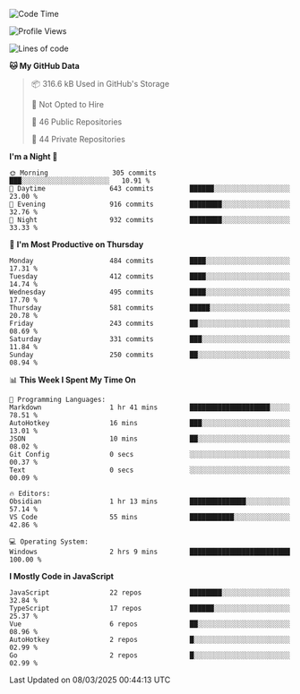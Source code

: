 <!--START_SECTION:waka-->
![Code Time](http://img.shields.io/badge/Code%20Time-925%20hrs%2046%20mins-blue)

![Profile Views](http://img.shields.io/badge/Profile%20Views-0-blue)

![Lines of code](https://img.shields.io/badge/From%20Hello%20World%20I%27ve%20Written-1.1%20million%20lines%20of%20code-blue)

**🐱 My GitHub Data** 

> 📦 316.6 kB Used in GitHub's Storage 
 > 
> 🚫 Not Opted to Hire
 > 
> 📜 46 Public Repositories 
 > 
> 🔑 44 Private Repositories 
 > 
**I'm a Night 🦉** 

```text
🌞 Morning                305 commits         ███░░░░░░░░░░░░░░░░░░░░░░   10.91 % 
🌆 Daytime                643 commits         ██████░░░░░░░░░░░░░░░░░░░   23.00 % 
🌃 Evening                916 commits         ████████░░░░░░░░░░░░░░░░░   32.76 % 
🌙 Night                  932 commits         ████████░░░░░░░░░░░░░░░░░   33.33 % 
```
📅 **I'm Most Productive on Thursday** 

```text
Monday                   484 commits         ████░░░░░░░░░░░░░░░░░░░░░   17.31 % 
Tuesday                  412 commits         ████░░░░░░░░░░░░░░░░░░░░░   14.74 % 
Wednesday                495 commits         ████░░░░░░░░░░░░░░░░░░░░░   17.70 % 
Thursday                 581 commits         █████░░░░░░░░░░░░░░░░░░░░   20.78 % 
Friday                   243 commits         ██░░░░░░░░░░░░░░░░░░░░░░░   08.69 % 
Saturday                 331 commits         ███░░░░░░░░░░░░░░░░░░░░░░   11.84 % 
Sunday                   250 commits         ██░░░░░░░░░░░░░░░░░░░░░░░   08.94 % 
```


📊 **This Week I Spent My Time On** 

```text
💬 Programming Languages: 
Markdown                 1 hr 41 mins        ████████████████████░░░░░   78.51 % 
AutoHotkey               16 mins             ███░░░░░░░░░░░░░░░░░░░░░░   13.01 % 
JSON                     10 mins             ██░░░░░░░░░░░░░░░░░░░░░░░   08.02 % 
Git Config               0 secs              ░░░░░░░░░░░░░░░░░░░░░░░░░   00.37 % 
Text                     0 secs              ░░░░░░░░░░░░░░░░░░░░░░░░░   00.09 % 

🔥 Editors: 
Obsidian                 1 hr 13 mins        ██████████████░░░░░░░░░░░   57.14 % 
VS Code                  55 mins             ███████████░░░░░░░░░░░░░░   42.86 % 

💻 Operating System: 
Windows                  2 hrs 9 mins        █████████████████████████   100.00 % 
```

**I Mostly Code in JavaScript** 

```text
JavaScript               22 repos            ████████░░░░░░░░░░░░░░░░░   32.84 % 
TypeScript               17 repos            ██████░░░░░░░░░░░░░░░░░░░   25.37 % 
Vue                      6 repos             ██░░░░░░░░░░░░░░░░░░░░░░░   08.96 % 
AutoHotkey               2 repos             █░░░░░░░░░░░░░░░░░░░░░░░░   02.99 % 
Go                       2 repos             █░░░░░░░░░░░░░░░░░░░░░░░░   02.99 % 
```




 Last Updated on 08/03/2025 00:44:13 UTC
<!--END_SECTION:waka-->
